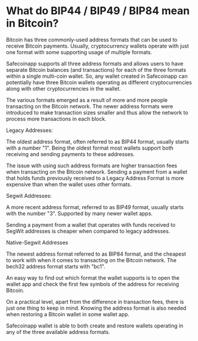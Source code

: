 # What do BIP44 / BIP49 / BIP84 mean in Bitcoin?

Bitcoin has three commonly-used address formats that can be used to receive Bitcoin payments. Usually, cryptocurrency wallets operate with just one format with some supporting usage of multiple formats.

Safecoinapp supports all three address formats and allows users to have separate Bitcoin balances (and transactions) for each of the three formats within a single multi-coin wallet. So, any wallet created in Safecoinapp can potentially have three Bitcoin wallets operating as different cryptocurrencies along with other cryptocurrencies in the wallet.

The various formats emerged as a result of more and more people transacting on the Bitcoin network. The newer address formats were introduced to make transaction sizes smaller and thus allow the network to process more transactions in each block.

Legacy Addresses:

The oldest address format, often referred to as BIP44 format, usually starts with a number "1". Being the oldest format most wallets support both receiving and sending payments to these addresses.

The issue with using such address formats are higher transaction fees when transacting on the Bitcoin network. Sending a payment from a wallet that holds funds previously received to a Legacy Address Format is more expensive than when the wallet uses other formats.


Segwit Addresses:

A more recent address format, referred to as BIP49 format, usually starts with the number "3". Supported by many newer wallet apps.

Sending a payment from a wallet that operates with funds received to SegWit addresses is cheaper when compared to legacy addresses.


Native-Segwit Addresses

The newest address format referred to as BIP84 format, and the cheapest to work with when it comes to transacting on the Bitcoin network. The bech32 address format starts with "bc1".

An easy way to find out which format the wallet supports is to open the wallet app and check the first few symbols of the address for receiving Bitcoin.

On a practical level, apart from the difference in transaction fees, there is just one thing to keep in mind. Knowing the address format is also needed when restoring a Bitcoin wallet in some wallet app.

Safecoinapp wallet is able to both create and restore wallets operating in any of the three available address formats.


